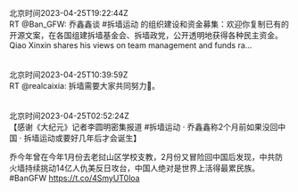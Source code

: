 北京时间2023-04-25T19:22:44Z<br>RT @Ban_GFW: 乔鑫鑫谈 #拆墙运动 的组织建设和资金募集：欢迎你复制已有的开源文案，在各国组建拆墙基金会、拆墙政党，公开透明地获得各种民主资金。
Qiao Xinxin shares his views on team management and funds ra…<br><br><br>北京时间2023-04-25T10:39:59Z<br>RT @realcaixia: 拆墙需要大家共同努力💪。<br><br><br>北京时间2023-04-25T02:52:24Z<br>【感谢《大纪元》记者李圆明密集报道 #拆墙运动 · 乔鑫鑫称2个月前如果没回中国 · 拆墙运动或要好几年后才会诞生】    

乔今年曾在今年1月份去老挝山区学校支教，2月份又冒险回中国后发现，中共防火墙持续挑动14亿人仇美反日攻台，中国人绝对是世界上活得最累民族。
#BanGFW
https://t.co/4SmyUT0loa<br><br><br>
